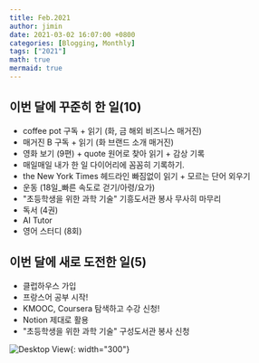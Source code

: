 ```yaml
---
title: Feb.2021
author: jimin
date: 2021-03-02 16:07:00 +0800  
categories: [Blogging, Monthly]
tags: ["2021"]
math: true
mermaid: true
---
```



## 이번 달에 꾸준히 한 일(10)

- coffee pot 구독 + 읽기 (화, 금 해외 비즈니스 매거진)
- 매거진 B 구독 + 읽기 (화 브랜드 소개 매거진)
- 영화 보기 (9편) + quote 원어로 찾아 읽기 + 감상 기록
- 매일매일 내가 한 일 다이어리에 꼼꼼히 기록하기.
- the New York Times 헤드라인 빠짐없이 읽기 + 모르는 단어 외우기
- 운동 (18일_빠른 속도로 걷기/아령/요가)
- "초등학생을 위한 과학 기술" 기흥도서관 봉사 무사히 마무리
- 독서 (4권)
- AI Tutor
- 영어 스터디 (8회)

 

## 이번 달에 새로 도전한 일(5)

- 클럽하우스 가입
- 프랑스어 공부 시작!
- KMOOC, Coursera 탐색하고 수강 신청!
- Notion 제대로 활용
- "초등학생을 위한 과학 기술" 구성도서관 봉사 신청



![Desktop View](https://img1.daumcdn.net/thumb/R1280x0/?scode=mtistory2&fname=https%3A%2F%2Fblog.kakaocdn.net%2Fdn%2Fbq8Uoa%2FbtqYQxsHEEA%2FBPpGzXhkvwdfNgpn1pR3vk%2Fimg.jpg){: width="300"}